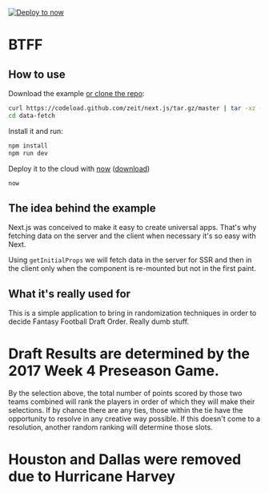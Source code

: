 [![Deploy to now](https://deploy.now.sh/static/button.svg)](https://deploy.now.sh/?repo=https://github.com/zeit/next.js/tree/master/examples/data-fetch)

# BTFF

## How to use

Download the example [or clone the repo](https://github.com/zeit/next.js):

```bash
curl https://codeload.github.com/zeit/next.js/tar.gz/master | tar -xz --strip=2 next.js-master/examples/data-fetch
cd data-fetch
```

Install it and run:

```bash
npm install
npm run dev
```

Deploy it to the cloud with [now](https://zeit.co/now) ([download](https://zeit.co/download))

```bash
now
```

## The idea behind the example

Next.js was conceived to make it easy to create universal apps. That's why fetching data
on the server and the client when necessary it's so easy with Next.

Using `getInitialProps` we will fetch data in the server for SSR and then in the client only when the component is re-mounted but not in the first paint.

## What it's really used for

This is a simple application to bring in randomization techniques in order to decide Fantasy Football Draft Order. Really dumb stuff.

# Draft Results are determined by the 2017 Week 4 Preseason Game. #

By the selection above, the total number of points scored by those two teams combined will rank the players in order of which they will make their selections.
If by chance there are any ties, those within the tie have the opportunity to resolve in any creative way possible.
If this doesn't come to a resolution, another random ranking will determine those slots.

# Houston and Dallas were removed due to Hurricane Harvey #